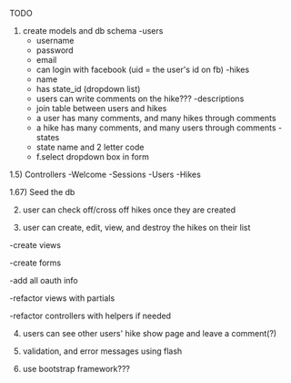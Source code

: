 TODO

1) create models and db schema
  -users
    + username
    + password
    + email
    + can login with facebook (uid = the user's id on fb)
  -hikes
    + name
    + has state_id (dropdown list)
    + users can write comments on the hike???
  -descriptions
    + join table between users and hikes
    + a user has many comments, and many hikes through comments
    + a hike has many comments, and many users through comments
  -states
    + state name and 2 letter code
    + f.select dropdown box in form

1.5) Controllers
  -Welcome
  -Sessions
  -Users
  -Hikes

1.67) Seed the db

2) user can check off/cross off hikes once they are created

3) user can create, edit, view, and destroy the hikes on their list

  -create views 

  -create forms

  -add all oauth info

  -refactor views with partials

  -refactor controllers  with helpers if needed

4) users can see other users' hike show page and leave a comment(?)

5) validation, and error messages using flash

6) use bootstrap framework???